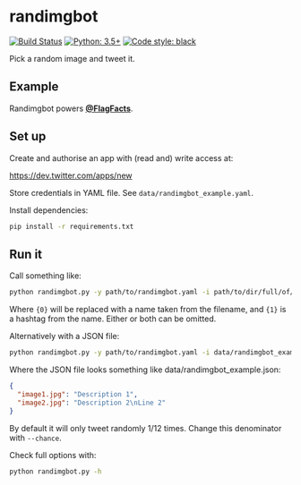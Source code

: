 randimgbot
==========

[![Build Status](https://travis-ci.org/hugovk/python-ci-static-analysis.svg?branch=master)](https://travis-ci.org/hugovk/python-ci-static-analysis)
[![Python: 3.5+](https://img.shields.io/badge/python-3.5+-blue.svg)](https://www.python.org/downloads/)
[![Code style: black](https://img.shields.io/badge/code%20style-black-000000.svg)](https://github.com/ambv/black)

Pick a random image and tweet it.

Example
-------

Randimgbot powers **[@FlagFacts](https://twitter.com/FlagFacts)**.

Set up
------

Create and authorise an app with (read and) write access at:

https://dev.twitter.com/apps/new

Store credentials in YAML file. See `data/randimgbot_example.yaml`.

Install dependencies:

```bash
pip install -r requirements.txt
```

Run it
------

Call something like:

```bash
python randimgbot.py -y path/to/randimgbot.yaml -i path/to/dir/full/of/images/*.jpg -t "Random thing: {0} #randomthing {1}"
```

Where `{0}` will be replaced with a name taken from the filename, and `{1}` is a hashtag from the name. Either or both can be omitted.

Alternatively with a JSON file:

```bash
python randimgbot.py -y path/to/randimgbot.yaml -i data/randimgbot_example.json -t "Random thing: {0} #randomthing {1}"
```

Where the JSON file looks something like data/randimgbot_example.json:

```json
{
  "image1.jpg": "Description 1",
  "image2.jpg": "Description 2\nLine 2"
}
```

By default it will only tweet randomly 1/12 times. Change this denominator with `--chance`.

Check full options with:

```bash
python randimgbot.py -h
```

